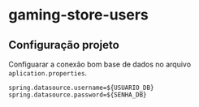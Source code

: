 # gaming-store-users

## Configuração projeto
Configuarar a conexão bom base de dados no arquivo `aplication.properties`.
```
spring.datasource.username=${USUARIO_DB}
spring.datasource.password=${SENHA_DB}
```